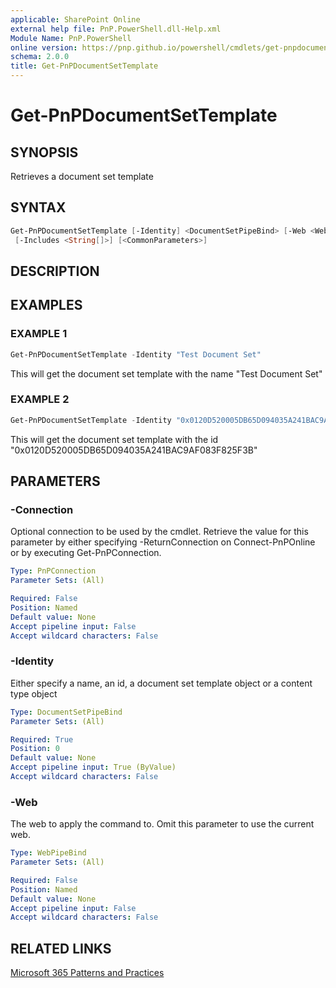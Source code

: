 ```yaml
---
applicable: SharePoint Online
external help file: PnP.PowerShell.dll-Help.xml
Module Name: PnP.PowerShell
online version: https://pnp.github.io/powershell/cmdlets/get-pnpdocumentsettemplate
schema: 2.0.0
title: Get-PnPDocumentSetTemplate
---
```


# Get-PnPDocumentSetTemplate

## SYNOPSIS
Retrieves a document set template

## SYNTAX

```powershell
Get-PnPDocumentSetTemplate [-Identity] <DocumentSetPipeBind> [-Web <WebPipeBind>] [-Connection <PnPConnection>]
 [-Includes <String[]>] [<CommonParameters>]
```

## DESCRIPTION

## EXAMPLES

### EXAMPLE 1
```powershell
Get-PnPDocumentSetTemplate -Identity "Test Document Set"
```

This will get the document set template with the name "Test Document Set"

### EXAMPLE 2
```powershell
Get-PnPDocumentSetTemplate -Identity "0x0120D520005DB65D094035A241BAC9AF083F825F3B"
```

This will get the document set template with the id "0x0120D520005DB65D094035A241BAC9AF083F825F3B"

## PARAMETERS

### -Connection
Optional connection to be used by the cmdlet. Retrieve the value for this parameter by either specifying -ReturnConnection on Connect-PnPOnline or by executing Get-PnPConnection.

```yaml
Type: PnPConnection
Parameter Sets: (All)

Required: False
Position: Named
Default value: None
Accept pipeline input: False
Accept wildcard characters: False
```

### -Identity
Either specify a name, an id, a document set template object or a content type object

```yaml
Type: DocumentSetPipeBind
Parameter Sets: (All)

Required: True
Position: 0
Default value: None
Accept pipeline input: True (ByValue)
Accept wildcard characters: False
```

### -Web
The web to apply the command to. Omit this parameter to use the current web.

```yaml
Type: WebPipeBind
Parameter Sets: (All)

Required: False
Position: Named
Default value: None
Accept pipeline input: False
Accept wildcard characters: False
```

## RELATED LINKS

[Microsoft 365 Patterns and Practices](https://aka.ms/m365pnp)